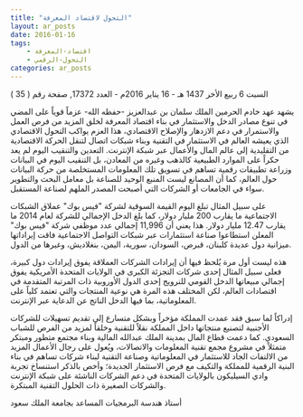 ```yaml
---
title: "التحول لاقتصاد المعرفة"
layout: ar_posts
date: 2016-01-16
tags:
    - اقتصاد-المعرفة
    - التحول-الرقمي
categories: ar_posts
---
```


السبت 6 ربيع الأخر 1437 هـ - 16 يناير 2016م - العدد 17372, صفحة رقم ( 35 )

يشهد عهد خادم الحرمين الملك سلمان بن عبدالعزيز -حفظه الله- عزماً قوياً على المضي في تنوع مصادر الدخل والاستثمار في بناء اقتصاد المعرفة لخلق المزيد من فرص العمل والاستمرار في دعم الازدهار والإصلاح الاقتصادي، هذا العزم يواكب التحول الاقتصادي الذي يعيشه العالم في الاستثمار في التقنية وبناء شبكات اتصال لتنقل الحركة الاقتصادية من التقليدية إلى عالم المال والأعمال عبر شبكة الإنترنت. التعدين والتنقيب اليوم لم يعد حكراً على الموارد الطبيعية كالذهب وغيره من المعادن، بل التنقيب اليوم في البيانات وزراعة تطبيقات رقمية تساهم في تسويق تلك المعلومات المستخلصة من حركة البيانات حول العالم، كما أن المصانع ليست المنبع الوحيد للصناعة بل معامل البحث والتطوير سواء في الجامعات أو الشركات التي أصبحت المصدر الملهم لصناعة المستقبل.

على سبيل المثال تبلغ اليوم القيمة السوقية لشركة "فيس بوك" عملاق الشبكات الاجتماعية ما يقارب 200 مليار دولار، كما بلغ الدخل الإجمالي للشركة لعام 2014 ما يقارب 12.47 مليار دولار. هذا يعني أن 11,996 إجمالي عدد موظفي شركة "فيس بوك" المعلن استطاعوا صناعة استثمارات عبر شبكات التواصل الاجتماعية فاقت إيراداتها ميزانية دول عديدة كلبنان، قبرص، السودان، سورية، اليمن، بنغلاديش، وغيرها من الدول.

هذه ليست أول مرة يُلحظ فيها أن إيرادات الشركات العملاقة يفوق إيرادات دول كبيرة، فعلى سبيل المثال إحدى شركات التجزئة الكبرى في الولايات المتحدة الأمريكية يفوق إجمالي مبيعاتها الدخل القومي للنرويج إحدى الدول الأوروبية ذات المرتبة المتقدمة في اقتصادات العالم، لكن المختلف هذه المرة هي نوعية المنتجات والتي تعتمد كلياً على المعلوماتية، بما فيها الدخل الناتج عن الدعاية عبر الإنترنت.

إدراكاً لما سبق فقد عمدت المملكة مؤخراً وبشكل متسارع إلى تقديم تسهيلات للشركات الأجنبية لتصنيع منتجاتها داخل المملكة نقلاً للتقنية وخلقاً لمزيد من الفرص للشباب السعودي. كما دعمت قطاع المال بمدينة الملك عبدالله المالية وبناء مجتمع متطور ومبتكر متمثلاً في مشروع مجمع تقنية المعلومات والاتصالات، ويُعول على رجال الأعمال المزيد من الالتفات الجاد للاستثمار في المعلوماتية وصناعة التقنية لبناء شركات تساهم في بناء البنية الرقمية للمملكة والتكيف مع فرص الاستثمار الجديدة؛ وأخص بالذكر استنساخ تجربة وادي السيليكون بالولايات المتحدة في دعم الشركات الناشئة على شبكة الإنترنت والشركات الصغيرة ذات الحلول التقنية المبتكرة.

أستاذ هندسة البرمجيات المساعد
بجامعة الملك سعود

